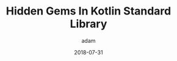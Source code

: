 ---
title: "Hidden Gems In Kotlin Standard Library"
layout: post
date: 2018-07-31
projects: true
hidden: true
description: "Exploring some cool functions and language features from Kotlin's standard library."
author: adam
externalLink: https://tech.okcupid.com/hidden-gems-in-kotlin-stdlib/
---